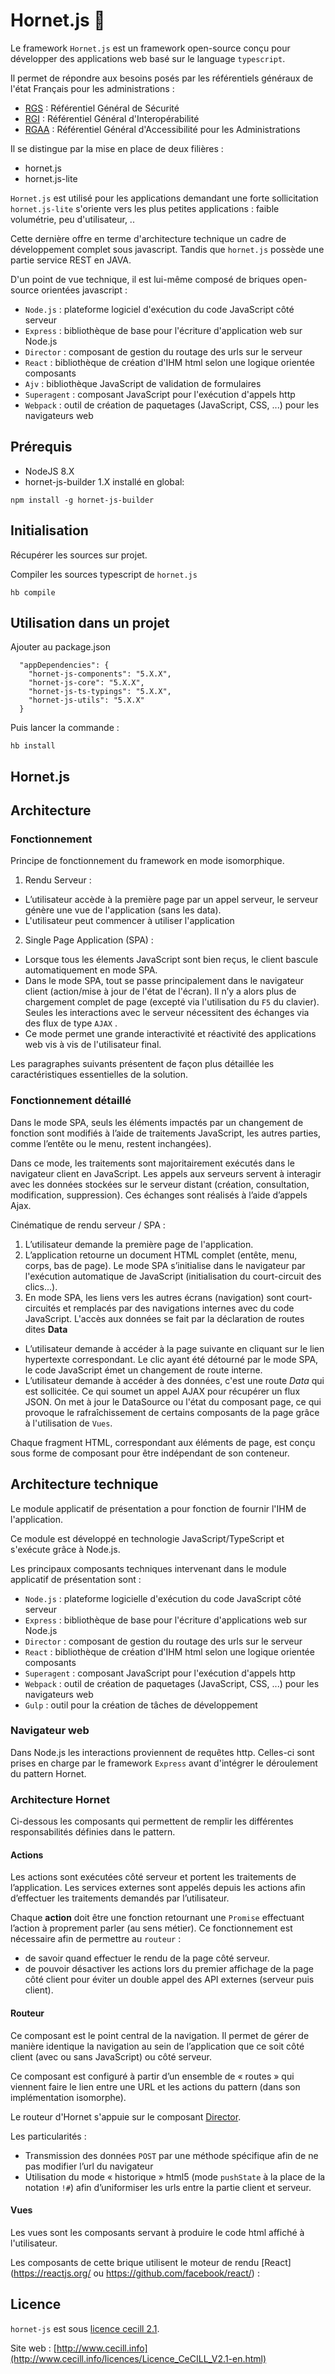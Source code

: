 Hornet.js  :honeybee:
====================


Le framework `Hornet.js` est un framework open-source conçu pour développer des applications web basé sur le language `typescript`.

Il permet de répondre aux besoins posés par les référentiels généraux de l'état Français pour les administrations :
* [RGS](http://references.modernisation.gouv.fr/securite) : Référentiel Général de Sécurité
* [RGI](http://references.modernisation.gouv.fr/interoperabilite) : Référentiel Général d'Interopérabilité
* [RGAA](https://references.modernisation.gouv.fr/rgaa-accessibilite/) : Référentiel Général d'Accessibilité pour les Administrations 

Il se distingue par la mise en place de deux filières  :
* hornet.js
* hornet.js-lite

`Hornet.js` est utilisé pour les applications demandant une forte sollicitation
`hornet.js-lite` s'oriente vers les plus petites applications : faible volumétrie, peu d'utilisateur, ..

Cette dernière offre en terme d'architecture technique un cadre de développement complet sous javascript.
Tandis que `hornet.js` possède une partie service REST en JAVA.

D'un point de vue technique, il est lui-même composé de briques open-source orientées javascript :
* `Node.js` : plateforme logiciel d'exécution du code JavaScript côté serveur
* `Express` : bibliothèque de base pour l'écriture d'application web sur Node.js
* `Director` : composant de gestion du routage des urls sur le serveur
* `React` : bibliothèque de création d'IHM html selon une logique orientée composants
* `Ajv` : bibliothèque JavaScript de validation de formulaires
* `Superagent` : composant JavaScript pour l'exécution d'appels http
* `Webpack` : outil de création de paquetages (JavaScript, CSS, ...) pour les navigateurs web


## Prérequis #

* NodeJS 8.X
* hornet-js-builder 1.X installé en global:

```shell
npm install -g hornet-js-builder
```
## Initialisation #

Récupérer les sources sur projet.

Compiler les sources typescript de `hornet.js`

```shell
hb compile
```

## Utilisation dans un projet #

Ajouter au package.json

```shell
  "appDependencies": {
    "hornet-js-components": "5.X.X",
    "hornet-js-core": "5.X.X",
    "hornet-js-ts-typings": "5.X.X",
    "hornet-js-utils": "5.X.X"
  }
```

Puis lancer la commande :

```shell
hb install
```
## Hornet.js

## Architecture

### Fonctionnement

Principe de fonctionnement du framework en mode isomorphique.

1. Rendu Serveur :
  * L’utilisateur accède à la première page par un appel serveur, le serveur génère une vue de l'application (sans les data).
  * L'utilisateur peut commencer à utiliser l'application
2. Single Page Application (SPA) :
  * Lorsque tous les élements JavaScript sont bien reçus, le client bascule automatiquement en mode SPA.
  * Dans le mode SPA, tout se passe principalement dans le navigateur client (action/mise à jour de l'état de l'écran). Il n’y a alors plus de chargement complet de page (excepté via l'utilisation du `F5` du clavier). Seules les interactions avec le serveur nécessitent des échanges via des flux de type `AJAX` .
  * Ce mode permet une grande interactivité et réactivité des applications web vis à vis de l'utilisateur final.

Les paragraphes suivants présentent de façon plus détaillée les caractéristiques essentielles de la solution.

### Fonctionnement détaillé

Dans le mode SPA, seuls les éléments impactés par un changement de fonction sont modifiés à l’aide de traitements JavaScript, les autres parties, comme l’entête ou le menu, restent inchangées).

Dans ce mode, les traitements sont majoritairement exécutés dans le navigateur client en JavaScript. Les appels aux serveurs servent à interagir avec les données stockées sur le serveur distant (création, consultation, modification, suppression). Ces échanges sont réalisés à l’aide d’appels Ajax.

Cinématique de rendu serveur / SPA :

1. L’utilisateur demande la première page de l'application.
2. L’application retourne un document HTML complet (entête, menu, corps, bas de page). Le mode SPA s’initialise dans le navigateur par l'exécution automatique de JavaScript (initialisation du court-circuit des clics...).
3. En mode SPA, les liens vers les autres écrans (navigation) sont court-circuités et remplacés par des navigations internes avec du code JavaScript. L'accès aux données se fait par la déclaration de routes dites **Data**
  * L’utilisateur demande à accéder à la page suivante en cliquant sur le lien hypertexte correspondant. Le clic ayant été détourné par le mode SPA, le code JavaScript émet un changement de route interne.<br>
  * L’utilisateur demande à accéder à des données, c'est une route *Data* qui est sollicitée. Ce qui soumet un appel AJAX pour récupérer un flux JSON. On met à jour le DataSource ou l'état du composant page, ce qui provoque le rafraîchissement de certains composants de la page grâce à l'utilisation de `Vues`.

Chaque fragment HTML, correspondant aux éléments de page, est conçu sous forme de composant pour être indépendant de son conteneur.

## Architecture technique

Le module applicatif de présentation a pour fonction de fournir l'IHM de l'application.

Ce module est développé en technologie JavaScript/TypeScript et s'exécute grâce à Node.js.

Les principaux composants techniques intervenant dans le module applicatif de présentation sont :

* `Node.js` : plateforme logicielle d'exécution du code JavaScript côté serveur
* `Express` : bibliothèque de base pour l'écriture d'applications web sur Node.js
* `Director` : composant de gestion du routage des urls sur le serveur
* `React` : bibliothèque de création d'IHM html selon une logique orientée composants
* `Superagent` : composant JavaScript pour l'exécution d'appels http
* `Webpack` : outil de création de paquetages (JavaScript, CSS, ...) pour les navigateurs web
* `Gulp` : outil pour la création de tâches de développement

### Navigateur web

Dans Node.js les interactions proviennent de requêtes http. Celles-ci sont prises en charge par le framework `Express` avant d'intégrer le déroulement du pattern Hornet.

### Architecture Hornet

Ci-dessous les composants qui permettent de remplir les différentes responsabilités définies dans le pattern.

#### Actions

Les actions sont exécutées côté serveur et portent les traitements de l’application. Les services externes sont appelés depuis les actions afin d’effectuer les traitements demandés par l’utilisateur.

Chaque **action** doit être une fonction retournant une `Promise` effectuant l’action à proprement parler (au sens métier). Ce fonctionnement est nécessaire afin de permettre au `routeur` :

* de savoir quand effectuer le rendu de la page côté serveur.
* de pouvoir désactiver les actions lors du premier affichage de la page côté client pour éviter un double appel des API externes (serveur puis client).

#### Routeur

Ce composant est le point central de la navigation. Il permet de gérer de manière identique la navigation au sein de l’application que ce soit côté client (avec ou sans JavaScript) ou côté serveur.

Ce composant est configuré à partir d’un ensemble de « routes » qui viennent faire le lien entre une URL et les actions du pattern (dans son implémentation isomorphe).

Le routeur d'Hornet s'appuie sur le composant [Director](http://github.com/flatiron/director).

Les particularités :

* Transmission des données `POST` par une méthode spécifique afin de ne pas modifier l’url du navigateur
* Utilisation du mode « historique » html5 (mode `pushState` à la place de la notation `!#`) afin d’uniformiser les urls entre la partie client et serveur.

#### Vues

Les vues sont les composants servant à produire le code html affiché à l'utilisateur.

Les composants de cette brique utilisent le moteur de rendu [React](https://reactjs.org/ ou https://github.com/facebook/react/) :

## Licence

`hornet-js` est sous [licence cecill 2.1](./LICENSE.md).

Site web : [http://www.cecill.info](http://www.cecill.info/licences/Licence_CeCILL_V2.1-en.html)
